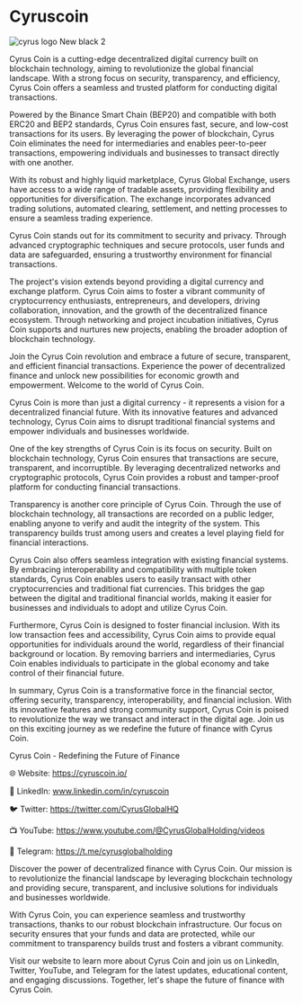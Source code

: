 # Cyruscoin
![cyrus logo New black 2 ](https://github.com/CyrusGlobalHolding/Cyruscoin/assets/94857143/00c5e76f-2039-4f93-8fd9-9454e62a4da3)


Cyrus Coin is a cutting-edge decentralized digital currency built on blockchain technology, aiming to revolutionize the global financial landscape. With a strong focus on security, transparency, and efficiency, Cyrus Coin offers a seamless and trusted platform for conducting digital transactions.

Powered by the Binance Smart Chain (BEP20) and compatible with both ERC20 and BEP2 standards, Cyrus Coin ensures fast, secure, and low-cost transactions for its users. By leveraging the power of blockchain, Cyrus Coin eliminates the need for intermediaries and enables peer-to-peer transactions, empowering individuals and businesses to transact directly with one another.

With its robust and highly liquid marketplace, Cyrus Global Exchange, users have access to a wide range of tradable assets, providing flexibility and opportunities for diversification. The exchange incorporates advanced trading solutions, automated clearing, settlement, and netting processes to ensure a seamless trading experience.

Cyrus Coin stands out for its commitment to security and privacy. Through advanced cryptographic techniques and secure protocols, user funds and data are safeguarded, ensuring a trustworthy environment for financial transactions.

The project's vision extends beyond providing a digital currency and exchange platform. Cyrus Coin aims to foster a vibrant community of cryptocurrency enthusiasts, entrepreneurs, and developers, driving collaboration, innovation, and the growth of the decentralized finance ecosystem. Through networking and project incubation initiatives, Cyrus Coin supports and nurtures new projects, enabling the broader adoption of blockchain technology.

Join the Cyrus Coin revolution and embrace a future of secure, transparent, and efficient financial transactions. Experience the power of decentralized finance and unlock new possibilities for economic growth and empowerment. Welcome to the world of Cyrus Coin.

Cyrus Coin is more than just a digital currency - it represents a vision for a decentralized financial future. With its innovative features and advanced technology, Cyrus Coin aims to disrupt traditional financial systems and empower individuals and businesses worldwide.

One of the key strengths of Cyrus Coin is its focus on security. Built on blockchain technology, Cyrus Coin ensures that transactions are secure, transparent, and incorruptible. By leveraging decentralized networks and cryptographic protocols, Cyrus Coin provides a robust and tamper-proof platform for conducting financial transactions.

Transparency is another core principle of Cyrus Coin. Through the use of blockchain technology, all transactions are recorded on a public ledger, enabling anyone to verify and audit the integrity of the system. This transparency builds trust among users and creates a level playing field for financial interactions.

Cyrus Coin also offers seamless integration with existing financial systems. By embracing interoperability and compatibility with multiple token standards, Cyrus Coin enables users to easily transact with other cryptocurrencies and traditional fiat currencies. This bridges the gap between the digital and traditional financial worlds, making it easier for businesses and individuals to adopt and utilize Cyrus Coin.

Furthermore, Cyrus Coin is designed to foster financial inclusion. With its low transaction fees and accessibility, Cyrus Coin aims to provide equal opportunities for individuals around the world, regardless of their financial background or location. By removing barriers and intermediaries, Cyrus Coin enables individuals to participate in the global economy and take control of their financial future.

In summary, Cyrus Coin is a transformative force in the financial sector, offering security, transparency, interoperability, and financial inclusion. With its innovative features and strong community support, Cyrus Coin is poised to revolutionize the way we transact and interact in the digital age. Join us on this exciting journey as we redefine the future of finance with Cyrus Coin.

Cyrus Coin - Redefining the Future of Finance

🌐 Website: https://cyruscoin.io/

🔗 LinkedIn: www.linkedin.com/in/cyruscoin

🐦 Twitter: https://twitter.com/CyrusGlobalHQ

📺 YouTube: https://www.youtube.com/@CyrusGlobalHolding/videos

💬 Telegram: https://t.me/cyrusglobalholding


Discover the power of decentralized finance with Cyrus Coin. Our mission is to revolutionize the financial landscape by leveraging blockchain technology and providing secure, transparent, and inclusive solutions for individuals and businesses worldwide.

With Cyrus Coin, you can experience seamless and trustworthy transactions, thanks to our robust blockchain infrastructure. Our focus on security ensures that your funds and data are protected, while our commitment to transparency builds trust and fosters a vibrant community.

Visit our website to learn more about Cyrus Coin and join us on LinkedIn, Twitter, YouTube, and Telegram for the latest updates, educational content, and engaging discussions. Together, let's shape the future of finance with Cyrus Coin.
